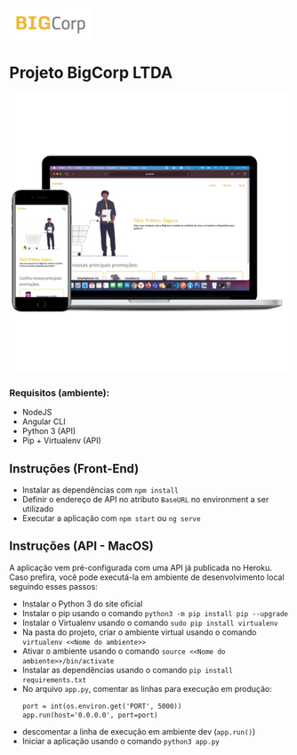 ![alt text](readme-assets/bigcorp-logo.png "BigCorp - Logo")

# Projeto BigCorp LTDA

![alt text](readme-assets/screenshot.png "BigCorp - Screenshot")

### Requisitos (ambiente):

- NodeJS
- Angular CLI
- Python 3 (API)
- Pip + Virtualenv (API)

## Instruções (Front-End)

- Instalar as dependências com `npm install`
- Definir o endereço de API no atributo `BaseURL` no environment a ser utilizado
- Executar a aplicação com `npm start` ou `ng serve`

## Instruções (API - MacOS)

A aplicação vem pré-configurada com uma API já publicada no Heroku. Caso prefira, você pode executá-la em ambiente de desenvolvimento local seguindo esses passos:

- Instalar o Python 3 do site oficial
- Instalar o pip usando o comando `python3 -m pip install pip --upgrade`
- Instalar o Virtualenv usando o comando `sudo pip install virtualenv`
- Na pasta do projeto, criar o ambiente virtual usando o comando `virtualenv <<Nome do ambiente>>`
- Ativar o ambiente usando o comando `source <<Nome do ambiente>>/bin/activate`
- Instalar as dependências usando o comando `pip install requirements.txt`
- No arquivo `app.py`, comentar as linhas para execução em produção:
    ```
    port = int(os.environ.get('PORT', 5000))
    app.run(host='0.0.0.0', port=port)
    ```
- descomentar a linha de execução em ambiente dev (`app.run()`)
- Iniciar a aplicação usando o comando `python3 app.py` 